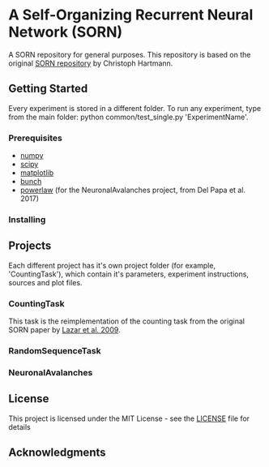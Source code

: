 # A Self-Organizing Recurrent Neural Network (SORN)
A SORN repository for general purposes. This repository is based on the original [SORN repository](https://github.com/chrhartm/SORN) by Christoph Hartmann.  

## Getting Started

Every experiment is stored in a different folder. To run any experiment, type from the main folder: python common/test_single.py 'ExperimentName'.

### Prerequisites

* [numpy](http://www.numpy.org/)
* [scipy](https://www.scipy.org/)
* [matplotlib](https://matplotlib.org/)
* [bunch](https://pypi.python.org/pypi/bunch)
* [powerlaw](https://pypi.python.org/pypi/powerlaw) (for the NeuronalAvalanches project, from Del Papa et al. 2017)

### Installing

## Projects

Each different project has it's own project folder (for example, 'CountingTask'), which contain it's parameters, experiment instructions, sources and plot files.

### CountingTask

This task is the reimplementation of the counting task from the original SORN paper by [Lazar et al. 2009](http://journal.frontiersin.org/article/10.3389/neuro.10.023.2009/full).

### RandomSequenceTask

### NeuronalAvalanches

## License

This project is licensed under the MIT License - see the [LICENSE](LICENSE) file for details

## Acknowledgments
